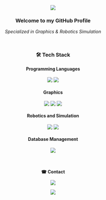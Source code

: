 <p align="center">
<img src="https://capsule-render.vercel.app/api?type=waving&color=gradient&height=200&section=header&text=Jaewon%20Kim's%20GitHub&fontSize=50"/>
</p>
<h3 align="center"><b>Welcome to my GitHub Profile</b></h3>
<p align="center"><i>Specialized in Graphics & Robotics Simulation</i></p>
</br>
<h3 align="center"><b>🛠️ Tech Stack</b></h3>
<h4 align="center"><b>Programming Languages</b></h4>
<p align="center">
<img src="https://img.shields.io/badge/Python3-3776AB?style=for-the-badge&logo=python&logoColor=white"/>
<img src="https://img.shields.io/badge/CSharp-239120?style=for-the-badge&logo=csharp&logoColor=white"/>
</p>
<h4 align="center"><b>Graphics</b></h4>
<p align="center">
<img src="https://img.shields.io/badge/Unity-000000?style=for-the-badge&logo=unity&logoColor=white"/>
<img src="https://img.shields.io/badge/Nvidia_Omniverse-76B900?style=for-the-badge&logo=nvidia&logoColor=white"/>
<img src="https://img.shields.io/badge/WebGL-990099?style=for-the-badge&logo=webgl&logoColor=white"/>
</p>
<h4 align="center"><b>Robotics and Simulation</b></h4>
<p align="center">
<img src="https://img.shields.io/badge/ROS2-22314E?style=for-the-badge&logo=ros&logoColor=white"/>
<img src="https://img.shields.io/badge/Gazebo-529C52?style=for-the-badge&logo=gazebo&logoColor=white"/>
</p>
<h4 align="center"><b>Database Management</b></h4>
<p align="center">
<img src="https://img.shields.io/badge/PostgreSQL-336791?style=for-the-badge&logo=postgresql&logoColor=white"/>
</p>
<br>
<h4 align="center"><b>☎ Contact</b></h4>
<p align="center">
<!--
  <a href="https://youtube.com/@jtotheone8129">
  <img src= "https://img.shields.io/badge/Youtube-ff0000?style=for-the-badge&logo=youtube&logoColor=white">
</a>-->
<a href="mailto:gjeus0707@gmail.com">
  <img src= "https://img.shields.io/badge/Gmail-D14836?style=for-the-badge&logo=gmail&logoColor=white">
</a>
</p>
<p align="center">
<img src="https://capsule-render.vercel.app/api?type=waving&color=gradient&height=150&section=footer"/>
</p>

<!--
**J1-coding/J1-coding** is a ✨ _special_ ✨ repository because its `README.md` (this file) appears on your GitHub profile.
Here are some ideas to get you started:

- 🔭 I’m currently working on ...
- 🌱 I’m currently learning ...
- 👯 I’m looking to collaborate on ...
- 🤔 I’m looking for help with ...
- 💬 Ask me about ...
- 📫 How to reach me: ...
- 😄 Pronouns: ...
- ⚡ Fun fact: ...
-->
